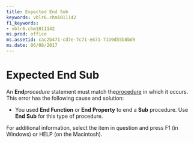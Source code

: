 ```yaml
---
title: Expected End Sub
keywords: vblr6.chm1011142
f1_keywords:
- vblr6.chm1011142
ms.prod: office
ms.assetid: cac2b471-cd7e-7c71-e671-71b9d55b8bd9
ms.date: 06/08/2017
---
```



# Expected End Sub

An **End**_procedure_ statement must match the[procedure](vbe-glossary.md) in which it occurs. This error has the following cause and solution:



- You used **End Function** or **End** **Property** to end a **Sub** procedure. Use **End** **Sub** for this type of procedure.
    

For additional information, select the item in question and press F1 (in Windows) or HELP (on the Macintosh).

